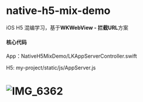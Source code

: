 # native-h5-mix-demo

iOS H5 混编学习，基于**WKWebView - 拦截URL**方案

#### 核心代码

App：NativeH5MixDemo/LKAppServerController.swift

H5: my-project/static/js/AppServer.js



![IMG_6362](https://tva1.sinaimg.cn/large/008i3skNgy1gprh2d986kg30cc0qoe84.gif)
=======

